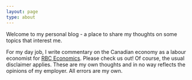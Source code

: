 ```yaml
---
layout: page
type: about
---
```


Welcome to my personal blog - a place to share my thoughts on
some topics that interest me. 

For my day job, I write commentary on the Canadian economy
as a labour economist for 
[RBC Economics](http://www.rbc.com/economics/). Please check us out!
Of course, the usual disclaimer applies. These are my own thoughts and
in no way reflects the opinions of my employer. All errors are my own.
 


